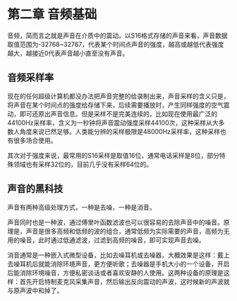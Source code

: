 # 第二章 音频基础

音频，简而言之就是声音在介质中的震动。以S16格式存储的声音来看，声音数据取值范围为-32768~32767，代表某个时间点声音的强度，越高或越低代表强度越大，越接近0代表声音越小直至没有声音。

## 音频采样率

现在的任何超级计算机都没办法把声音完整的给录制出来，声音采样的含义只是，将声音在某个时间点的强度给存储下来，后续需要播放时，产生同样强度的空气震动，即可还原出声音信息。但是采样不是完美连续的，比如现在使用最广泛的44100Hz采样率，含义为一秒钟将声音震动强度采样44100次，这种采样从大多数人角度来说已然足够。人类能分辨的采样极限是48000Hz采样率，这种采样也有很多场合使用。

其次对于强度来说，最常用的S16采样是取值16位，通常电话采样是8位，部分特殊领域也有采样32位的，目前几乎没有采样64位的。

## 声音的黑科技

声音有两种高级处理方式，一种是去噪，一种是消音。

声音同时也是一种波，通过傅里叶函数滤波也可以很容易的去除声音中的噪音。原理是，声音是很多高频和低频的波的组合，通常低频为实际需要的声音，高频为无用的噪音，此时通过低通滤波，过滤到高频的噪音，即可实现声音去噪。

消音通常是一种嵌入式微型设备，比如去噪耳机或去噪器，大概效果是这样：戴上去噪耳机后就能消除环境声音，更方便听歌；去噪器是手机大小的一个设备，开启后能消除环境噪音，方便私密谈话或者喜欢安静的人使用。这两种设备的原理是这样：首先开启特制麦克风采集声音，然后输出反向震动的声波，这时候新的声波就与原声波中和掉了。
